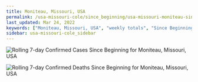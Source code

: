 ```yaml
---
title: Moniteau, Missouri, USA
permalink: /usa-missouri-cole/since_beginning/usa-missouri-moniteau-since_beginning.html
last_updated: Mar 24, 2022
keywords: ["Moniteau, Missouri, USA", "weekly totals", "Since Beginning"]
sidebar: usa-missouri-cole_sidebar
---
```


![Rolling 7-day Confirmed Cases Since Beginning for Moniteau, Missouri, USA](/covid_tracker/images/graphs/usa-missouri-moniteau-rolling_7_days_confirmed-since_beginning_graph.png)

![Rolling 7-day Confirmed Deaths Since Beginning for Moniteau, Missouri, USA](/covid_tracker/images/graphs/usa-missouri-moniteau-rolling_7_days_deaths-since_beginning_graph.png)
